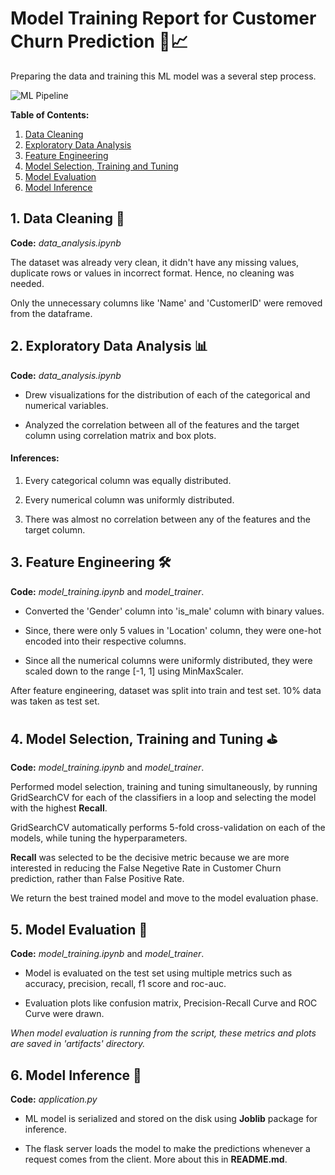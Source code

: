# Model Training Report for Customer Churn Prediction 🧾📈

Preparing the data and training this ML model was a several step process.

![ML Pipeline](https://www.forepaas.com/wp-content/uploads/2020/10/AI-Pipeline-3-e1640272705496.jpg)

**Table of Contents:**  
1. [Data Cleaning](#1-data-cleaning-)
2. [Exploratory Data Analysis](#2-exploratory-data-analysis-)
3. [Feature Engineering](#3-feature-engineering-)
4. [Model Selection, Training and Tuning](#4-model-selection-training-and-tuning-)
5. [Model Evaluation](#5-model-evaluation-)
6. [Model Inference](#6-model-inference-)

## 1. Data Cleaning 🧹

**Code:** *data_analysis.ipynb*

The dataset was already very clean, it didn't have any missing values, duplicate rows or values in incorrect format. Hence, no cleaning was needed.

Only the unnecessary columns like 'Name' and 'CustomerID' were removed from the dataframe.

## 2. Exploratory Data Analysis 📊

**Code:** *data_analysis.ipynb*

- Drew visualizations for the distribution of each of the categorical and numerical variables.

- Analyzed the correlation between all of the features and the target column using correlation matrix and box plots.

#### Inferences:
1. Every categorical column was equally distributed.

2. Every numerical column was uniformly distributed.

3. There was almost no correlation between any of the features and the target column.

## 3. Feature Engineering 🛠

**Code:** *model_training.ipynb*  and *model_trainer*.

- Converted the 'Gender' column into 'is_male' column with binary values.

- Since, there were only 5 values in 'Location' column, they were one-hot encoded into their respective columns.

- Since all the numerical columns were uniformly distributed, they were scaled down to the range [-1, 1] using MinMaxScaler.

After feature engineering, dataset was split into train and test set. 10% data was taken as test set. 

## 4. Model Selection, Training and Tuning ⛳

**Code:** *model_training.ipynb* and *model_trainer*.

Performed model selection, training and tuning simultaneously, by running GridSearchCV for each of the classifiers in a loop and selecting the model with the highest **Recall**.

GridSearchCV automatically performs 5-fold cross-validation on each of the models, while tuning the hyperparameters.

**Recall** was selected to be the decisive metric because we are more interested in reducing the False Negetive Rate in Customer Churn prediction, rather than False Positive Rate.

We return the best trained model and move to the model evaluation phase.

## 5. Model Evaluation 🧪

**Code:** *model_training.ipynb* and *model_trainer*.

- Model is evaluated on the test set using multiple metrics such as accuracy, precision, recall, f1 score and roc-auc.

- Evaluation plots like confusion matrix, Precision-Recall Curve and ROC Curve were drawn.

*When model evaluation is running from the script, these metrics and plots are saved in 'artifacts' directory.*

## 6. Model Inference 🚂

**Code:** *application.py*

- ML model is serialized and stored on the disk using **Joblib** package for inference.

- The flask server loads the model to make the predictions whenever a request comes from the client. More about this in **README.md**.